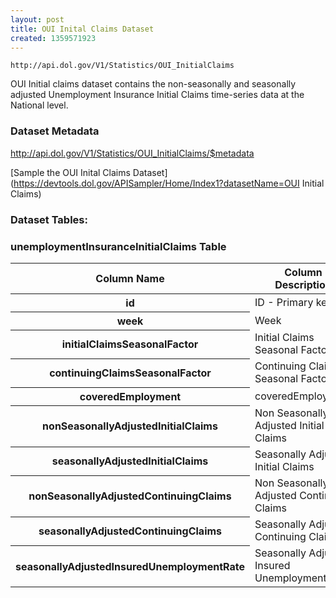 ```yaml
---
layout: post
title: OUI Inital Claims Dataset
created: 1359571923
---
```


```
http://api.dol.gov/V1/Statistics/OUI_InitialClaims
```

<p>OUI Initial claims dataset contains the non-seasonally and seasonally adjusted Unemployment Insurance Initial Claims time-series data at the National level.</p>


### Dataset Metadata  
http://api.dol.gov/V1/Statistics/OUI_InitialClaims/$metadata

[Sample the OUI Inital Claims Dataset](https://devtools.dol.gov/APISampler/Home/Index1?datasetName=OUI Initial Claims)  

### Dataset Tables:  
<h3>unemploymentInsuranceInitialClaims Table</h3>

<table>
	<thead>
		<tr>
			<th>Column Name</th>
			<th>Column Description</th>
			<th>Data Type</th>
		</tr>
	</thead>
	<tbody>
		<tr>
			<th>id</th>
			<td>ID - Primary key</td>
			<td>bigint</td>
		</tr>
		<tr>
			<th>week</th>
			<td>Week</td>
			<td>datetime</td>
		</tr>
		<tr>
			<th>initialClaimsSeasonalFactor</th>
			<td>Initial Claims Seasonal Factor</td>
			<td>decimal(10,1)</td>
		</tr>
		<tr>
			<th>continuingClaimsSeasonalFactor</th>
			<td>Continuing Claims Seasonal Factor</td>
			<td>decimal(10,1)</td>
		</tr>
		<tr>
			<th>coveredEmployment</th>
			<td>coveredEmployment</td>
			<td>decimal(10,0)</td>
		</tr>
		<tr>
			<th>nonSeasonallyAdjustedInitialClaims</th>
			<td>Non Seasonally Adjusted Initial Claims</td>
			<td>bigint</td>
		</tr>
		<tr>
			<th>seasonallyAdjustedInitialClaims</th>
			<td>Seasonally Adjusted Initial Claims</td>
			<td>int</td>
		</tr>
		<tr>
			<th>nonSeasonallyAdjustedContinuingClaims</th>
			<td>Non Seasonally Adjusted Continuing Claims</td>
			<td>bigint</td>
		</tr>
		<tr>
			<th>seasonallyAdjustedContinuingClaims</th>
			<td>Seasonally Adjusted Continuing Claims</td>
			<td>bigint</td>
		</tr>
		<tr>
			<th>seasonallyAdjustedInsuredUnemploymentRate</th>
			<td>Seasonally Adjusted Insured Unemployment Rate</td>
			<td>decimal(10,2)</td>
		</tr>
	</tbody>
</table>
